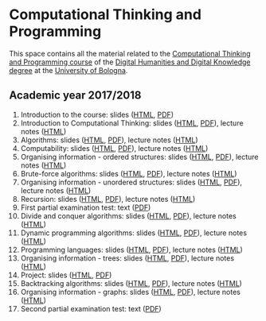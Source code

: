 # Computational Thinking and Programming

This space contains all the material related to the [Computational Thinking and Programming course](http://www.artshumanitiesculturalheritage.unibo.it/en/programmes/course-unit-catalogue/course-unit/2017/424624) of the [Digital Humanities and Digital Knowledge degree](http://corsi.unibo.it/2cycle/digitalhumanitiesdigitalknowledge) at the [University of Bologna](http://www.unibo.it/en).

## Academic year 2017/2018

1. Introduction to the course: slides ([HTML](https://rawgit.com/essepuntato/comp-think/master/2017-2018/slides/00%20-%20Course%20introduction.html), [PDF](https://rawgit.com/essepuntato/comp-think/master/2017-2018/slides/00%20-%20Course%20introduction.pdf))
1. Introduction to Computational Thinking: slides ([HTML](https://rawgit.com/essepuntato/comp-think/master/2017-2018/slides/01%20-%20Introduction%20to%20Computational%20Thinking.html), [PDF](https://rawgit.com/essepuntato/comp-think/master/2017-2018/slides/01%20-%20Introduction%20to%20Computational%20Thinking.pdf)), lecture notes ([HTML](https://rawgit.com/essepuntato/comp-think/master/2017-2018/lecture-notes/01%20-%20Introduction%20to%20computational%20thinking/index.html))
1. Algorithms: slides ([HTML](https://rawgit.com/essepuntato/comp-think/master/2017-2018/slides/02%20-%20Algorithmsindex.html), [PDF](https://rawgit.com/essepuntato/comp-think/master/2017-2018/slides/02%20-%20Algorithms.pdf)), lecture notes ([HTML](https://rawgit.com/essepuntato/comp-think/master/2017-2018/lecture-notes/02%20-%20Algorithms/index.html))
1. Computability: slides ([HTML](https://rawgit.com/essepuntato/comp-think/master/2017-2018/slides/03%20-%20Computability.html), [PDF](https://rawgit.com/essepuntato/comp-think/master/2017-2018/slides/03%20-%20Computability.pdf)), lecture notes ([HTML](https://rawgit.com/essepuntato/comp-think/master/2017-2018/lecture-notes/03%20-%20Computability/index.html))
1. Organising information - ordered structures: slides ([HTML](https://rawgit.com/essepuntato/comp-think/master/2017-2018/slides/04%20-%20Organising%20information%20-%20ordered%20structures.html), [PDF](https://rawgit.com/essepuntato/comp-think/master/2017-2018/slides/04%20-%20Organising%20information%20-%20ordered%20structures.pdf)), lecture notes ([HTML](https://rawgit.com/essepuntato/comp-think/master/2017-2018/lecture-notes/04%20-%20Organising%20information%20-%20ordered%20structures/index.html))
1. Brute-force algorithms: slides ([HTML](https://rawgit.com/essepuntato/comp-think/master/2017-2018/slides/05%20-%20Brute-force%20algorithms.html), [PDF](https://rawgit.com/essepuntato/comp-think/master/2017-2018/slides/05%20-%20Brute-force%20algorithms.pdf)), lecture notes ([HTML](https://rawgit.com/essepuntato/comp-think/master/2017-2018/lecture-notes/05%20-%20Brute-force%20algorithms/index.html))
1. Organising information - unordered structures: slides ([HTML](https://rawgit.com/essepuntato/comp-think/master/2017-2018/slides/06%20-%20Organising%20information%20-%20unordered%20structures.html), [PDF](https://rawgit.com/essepuntato/comp-think/master/2017-2018/slides/06%20-%20Organising%20information%20-%20unordered%20structures.pdf)), lecture notes ([HTML](https://rawgit.com/essepuntato/comp-think/master/2017-2018/lecture-notes/06%20-%20Organising%20information%20-%20unordered%20structures/index.html))
1. Recursion: slides ([HTML](https://rawgit.com/essepuntato/comp-think/master/2017-2018/slides/07%20-%20Recursion.html), [PDF](https://rawgit.com/essepuntato/comp-think/master/2017-2018/slides/07%20-%20Recursion.pdf)), lecture notes ([HTML](https://rawgit.com/essepuntato/comp-think/master/2017-2018/lecture-notes/07%20-%20Recursion/index.html))
1. First partial examination test: text ([PDF](https://rawgit.com/essepuntato/comp-think/master/2017-2018/exams/first-partial-examination.pdf))
1. Divide and conquer algorithms: slides ([HTML](https://rawgit.com/essepuntato/comp-think/master/2017-2018/slides/08%20-%20Divide%20and%20conquer%20algorithms.html), [PDF](https://rawgit.com/essepuntato/comp-think/master/2017-2018/slides/08%20-%20Divide%20and%20conquer%20algorithms.pdf)), lecture notes ([HTML](https://rawgit.com/essepuntato/comp-think/master/2017-2018/lecture-notes/08%20-%20Divide%20and%20conquer%20algorithms/index.html))
1. Dynamic programming algorithms: slides ([HTML](https://rawgit.com/essepuntato/comp-think/master/2017-2018/slides/09%20-%20Dynamic%20programming%20algorithms.html), [PDF](https://rawgit.com/essepuntato/comp-think/master/2017-2018/slides/09%20-%20Dynamic%20programming%20algorithms.pdf)), lecture notes ([HTML](https://rawgit.com/essepuntato/comp-think/master/2017-2018/lecture-notes/09%20-%20Dynamic%20programming%20algorithms/index.html))
1. Programming languages: slides ([HTML](https://rawgit.com/essepuntato/comp-think/master/2017-2018/slides/10%20-%20Programming%20languages.html), [PDF](https://rawgit.com/essepuntato/comp-think/master/2017-2018/slides/10%20-%20Programming%20languages.pdf)), lecture notes ([HTML](https://rawgit.com/essepuntato/comp-think/master/2017-2018/lecture-notes/10%20-%20Programming%20languages/index.html))
1. Organising information - trees: slides ([HTML](https://rawgit.com/essepuntato/comp-think/master/2017-2018/slides/11%20-%20Organising%20information%20-%20trees.html), [PDF](https://rawgit.com/essepuntato/comp-think/master/2017-2018/slides/11%20-%20Organising%20information%20-%20trees.pdf)), lecture notes ([HTML](https://rawgit.com/essepuntato/comp-think/master/2017-2018/lecture-notes/11%20-%20Organising%20information%20-%20trees/index.html))
1. Project: slides ([HTML](https://rawgit.com/essepuntato/comp-think/master/2017-2018/slides/12%20-%20Project.html), [PDF](https://rawgit.com/essepuntato/comp-think/master/2017-2018/slides/12%20-%20Project.pdf))
1. Backtracking algorithms: slides ([HTML](https://rawgit.com/essepuntato/comp-think/master/2017-2018/slides/13%20-%20Backtracking%20algorithms.html), [PDF](https://rawgit.com/essepuntato/comp-think/master/2017-2018/slides/13%20-%20Backtracking%20algorithms.pdf)), lecture notes ([HTML](https://rawgit.com/essepuntato/comp-think/master/2017-2018/lecture-notes/12%20-%20Backtracking%20algorithms/index.html))
1. Organising information - graphs: slides ([HTML](https://rawgit.com/essepuntato/comp-think/master/2017-2018/slides/14%20-%20Organising%20information%20-%20graphs.html), [PDF](https://rawgit.com/essepuntato/comp-think/master/2017-2018/slides/14%20-%20Organising%20information%20-%20graphs.pdf)), lecture notes ([HTML](https://rawgit.com/essepuntato/comp-think/master/2017-2018/lecture-notes/13%20-%20Organising%20information%20-%20graphs/index.html))
1. Second partial examination test: text ([PDF](https://rawgit.com/essepuntato/comp-think/master/2017-2018/exams/second-partial-examination.pdf))